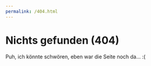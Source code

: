 ```yaml
---
permalink: /404.html
---
```


# Nichts gefunden (404)

Puh, ich könnte schwören, eben war die Seite noch da... :(
